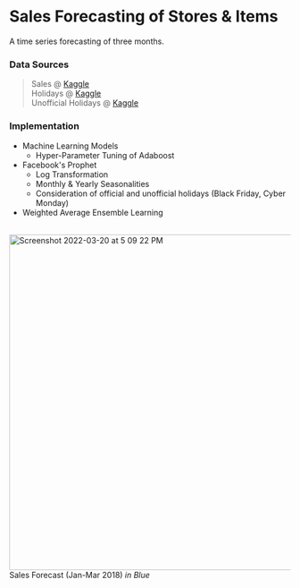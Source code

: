# Sales Forecasting of Stores & Items
A time series forecasting of three months. <br>

### Data Sources
> Sales @ [Kaggle](https://www.kaggle.com/c/demand-forecasting-kernels-only/data) <br>
> Holidays @ [Kaggle](https://www.kaggle.com/donnetew/us-holiday-dates-2004-2021) <br>
> Unofficial Holidays @ [Kaggle](https://www.kaggle.com/hanyan/unofficialholidays)

### Implementation
- Machine Learning Models
  - Hyper-Parameter Tuning of Adaboost
- Facebook's Prophet
  - Log Transformation
  - Monthly & Yearly Seasonalities
  - Consideration of official and unofficial holidays (Black Friday, Cyber Monday)
- Weighted Average Ensemble Learning

<br>
<img width="600" alt="Screenshot 2022-03-20 at 5 09 22 PM" src="https://user-images.githubusercontent.com/69747121/159155639-1842f8a3-b7f4-44f6-9774-153173441311.png">
<figcaption>Sales Forecast (Jan-Mar 2018) <i> in Blue</i></figcaption>
